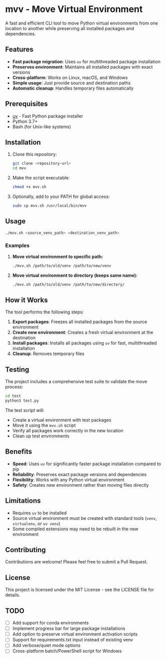 # mvv - Move Virtual Environment

A fast and efficient CLI tool to move Python virtual environments from one location to another while preserving all installed packages and dependencies.

## Features

- **Fast package migration**: Uses `uv` for multithreaded package installation
- **Preserves environment**: Maintains all installed packages with exact versions
- **Cross-platform**: Works on Linux, macOS, and Windows
- **Simple usage**: Just provide source and destination paths
- **Automatic cleanup**: Handles temporary files automatically

## Prerequisites

- [uv](https://docs.astral.sh/uv/) - Fast Python package installer
- Python 3.7+
- Bash (for Unix-like systems)

## Installation

1. Clone this repository:
   ```bash
   git clone <repository-url>
   cd mvv
   ```

2. Make the script executable:
   ```bash
   chmod +x mvv.sh
   ```

3. Optionally, add to your PATH for global access:
   ```bash
   sudo cp mvv.sh /usr/local/bin/mvv
   ```

## Usage

```bash
./mvv.sh <source_venv_path> <destination_venv_path>
```

### Examples

1. **Move virtual environment to specific path:**
   ```bash
   ./mvv.sh /path/to/old/venv /path/to/new/venv
   ```

2. **Move virtual environment to directory (keeps same name):**
   ```bash
   ./mvv.sh /path/to/old/venv /path/to/new/directory/
   ```

## How it Works

The tool performs the following steps:

1. **Export packages**: Freezes all installed packages from the source environment
2. **Create new environment**: Creates a fresh virtual environment at the destination
3. **Install packages**: Installs all packages using `uv` for fast, multithreaded installation
4. **Cleanup**: Removes temporary files

## Testing

The project includes a comprehensive test suite to validate the move process:

```bash
cd test
python3 test.py
```

The test script will:
- Create a virtual environment with test packages
- Move it using the `mvv.sh` script
- Verify all packages work correctly in the new location
- Clean up test environments

## Benefits

- **Speed**: Uses `uv` for significantly faster package installation compared to pip
- **Reliability**: Preserves exact package versions and dependencies
- **Flexibility**: Works with any Python virtual environment
- **Safety**: Creates new environment rather than moving files directly

## Limitations

- Requires `uv` to be installed
- Source virtual environment must be created with standard tools (`venv`, `virtualenv`, or `uv venv`)
- Some compiled extensions may need to be rebuilt in the new environment

## Contributing

Contributions are welcome! Please feel free to submit a Pull Request.

## License

This project is licensed under the MIT License - see the LICENSE file for details.

## TODO

- [ ] Add support for conda environments
- [ ] Implement progress bar for large package installations
- [ ] Add option to preserve virtual environment activation scripts
- [ ] Support for requirements.txt input instead of existing venv
- [ ] Add verbose/quiet mode options
- [ ] Cross-platform batch/PowerShell script for Windows
